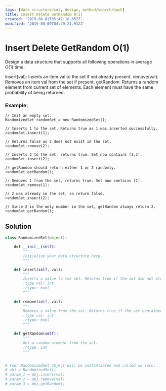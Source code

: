 ```yaml
---
tags: [data structure/set, design, method/search/hash]
title: Insert Delete GetRandom O(1)
created: '2019-08-01T05:47:18.857Z'
modified: '2019-08-09T04:49:21.912Z'
---
```


# Insert Delete GetRandom O(1)

Design a data structure that supports all following operations in average O(1) time.

insert(val): Inserts an item val to the set if not already present.
remove(val): Removes an item val from the set if present.
getRandom: Returns a random element from current set of elements. Each element must have the same probability of being returned.


### Example:


```
// Init an empty set.
RandomizedSet randomSet = new RandomizedSet();

// Inserts 1 to the set. Returns true as 1 was inserted successfully.
randomSet.insert(1);

// Returns false as 2 does not exist in the set.
randomSet.remove(2);

// Inserts 2 to the set, returns true. Set now contains [1,2].
randomSet.insert(2);

// getRandom should return either 1 or 2 randomly.
randomSet.getRandom();

// Removes 1 from the set, returns true. Set now contains [2].
randomSet.remove(1);

// 2 was already in the set, so return false.
randomSet.insert(2);

// Since 2 is the only number in the set, getRandom always return 2.
randomSet.getRandom();
```


## Solution

```python
class RandomizedSet(object):

    def __init__(self):
        """
        Initialize your data structure here.
        """

    def insert(self, val):
        """
        Inserts a value to the set. Returns true if the set did not already contain the specified element.
        :type val: int
        :rtype: bool
        """

    def remove(self, val):
        """
        Removes a value from the set. Returns true if the set contained the specified element.
        :type val: int
        :rtype: bool
        """

    def getRandom(self):
        """
        Get a random element from the set.
        :rtype: int
        """


# Your RandomizedSet object will be instantiated and called as such:
# obj = RandomizedSet()
# param_1 = obj.insert(val)
# param_2 = obj.remove(val)
# param_3 = obj.getRandom()

```
